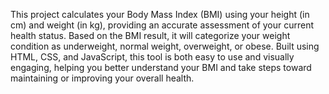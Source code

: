 This project calculates your Body Mass Index (BMI) using your height (in cm) and weight (in kg), providing an accurate assessment of your current health status. Based on the BMI result, it will categorize your weight condition as underweight, normal weight, overweight, or obese. Built using HTML, CSS, and JavaScript, this tool is both easy to use and visually engaging, helping you better understand your BMI and take steps toward maintaining or improving your overall health.
